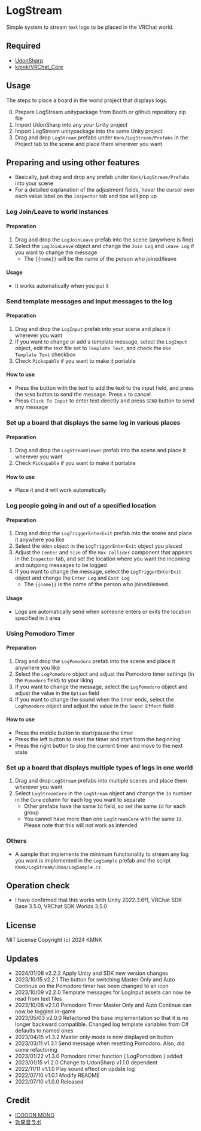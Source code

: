 # LogStream
Simple system to stream text logs to be placed in the VRChat world.

## Required
- [UdonSharp](vrchat-community/UdonSharp)
- [kmnk/VRChat_Core](https://github.com/kmnk/VRChat_Core)

## Usage
The steps to place a board in the world project that displays logs.

0. Prepare LogStream unitypackage from Booth or github repository zip file
1. Import UdonSharp into any your Unity project
2. Import LogStream unitypackage into the same Unity project
3. Drag and drop `LogStream` prefabs under `Kmnk/LogStream/Prefabs` in the Project tab to the scene and place them wherever you want

## Preparing and using other features
- Basically, just drag and drop any prefab under `Kmnk/LogStream/Prefabs` into your scene
- For a detailed explanation of the adjustment fields, hover the cursor over each value label on the `Inspector` tab and tips will pop up

### Log Join/Leave to world instances
#### Preparation
1. Drag and drop the `LogJoinLeave` prefab into the scene (anywhere is fine)
2. Select the `LogJoinLeave` object and change the `Join Log` and `Leave Log` if you want to change the message
    - The `{{name}}` will be the name of the person who joined/leave

#### Usage
- It works automatically when you put it

### Send template messages and input messages to the log
#### Preparation
1. Drag and drop the `LogInput` prefab into your scene and place it wherever you want
2. If you want to change or add a template message, select the `LogInput` object, edit the text file set to `Template Text`, and check the `Use Template Text` checkbox
3. Check `Pickapable` if you want to make it portable

#### How to use
- Press the button with the text to add the text to the input field, and press the `SEND` button to send the message. Press `x` to cancel
- Press `Click To Input` to enter text directly and press `SEND` button to send any message

### Set up a board that displays the same log in various places
#### Preparation
1. Drag and drop the `LogStreamViewer` prefab into the scene and place it wherever you want
2. Check `Pickapable` if you want to make it portable

#### How to use
- Place it and it will work automatically

### Log people going in and out of a specified location
#### Preparation
1. Drag and drop the `LogTriggerEnterExit` prefab into the scene and place it anywhere you like
2. Select the `Udon` object in the `LogTriggerEnterExit` object you placed
3. Adjust the `Center` and `Size` of the `Box Collider` component that appears in the `Inspector` tab, and set the location where you want the incoming and outgoing messages to be logged
4. If you want to change the message, select the `LogTriggerEnterExit` object and change the `Enter Log` and `Exit Log`
    - The `{{name}}` is the name of the person who joined/leaved.

#### Usage
- Logs are automatically send when someone enters or exits the location specified in `3` area

### Using Pomodoro Timer
#### Preparation
1. Drag and drop the `LogPomodoro` prefab into the scene and place it anywhere you like
2. Select the `LogPomodoro` object and adjust the Pomodoro timer settings (in the `Pomodoro` field) to your liking
3. If you want to change the message, select the `LogPomodoro` object and adjust the value in the `Option` field
4. If you want to change the sound when the timer ends, select the `LogPomodoro` object and adjust the value in the `Sound Effect` field

#### How to use
- Press the middle button to start/pause the timer
- Press the left button to reset the timer and start from the beginning
- Press the right button to skip the current timer and move to the next state

### Set up a board that displays multiple types of logs in one world
1. Drag and drop `LogStream` prefabs into multiple scenes and place them wherever you want
2. Select `LogStreamCore` in the `LogStream` object and change the `Id` number in the `Core` column for each log you want to separate
    - Other prefabs have the same `Id` field, so set the same `Id` for each group
    - You cannot have more than one `LogStreamCore` with the same `Id`. Please note that this will not work as intended

### Others
- A sample that implements the minimum functionality to stream any log you want is implemented in the `LogSample` prefab and the script `Kmnk/LogStream/Udon/LogSample.cs`

## Operation check
- I have confirmed that this works with Unity 2022.3.6f1, VRChat SDK Base 3.5.0, VRChat SDK Worlds 3.5.0

## License
MIT License
Copyright (c) 2024 KMNK

## Updates
- 2024/01/08 v2.2.2 Apply Unity and SDK new version changes
- 2023/10/15 v2.2.1 The button for switching Master Only and Auto Continue on the Pomodoro timer has been changed to an icon
- 2023/10/09 v2.2.0 Template messages for LogInput assets can now be read from text files
- 2023/10/08 v2.1.0 Pomodoro Timer Master Only and Auto Continue can now be toggled in-game
- 2023/05/03 v2.0.0 Refactored the base implementation so that it is no longer backward compatible. Changed log template variables from C# defaults to named ones
- 2023/04/15 v1.3.2 Master only mode is now displayed on button
- 2023/03/11 v1.3.1 Send message when resetting Pomodoro. Also, did some refactoring
- 2023/01/22 v1.3.0 Pomodoro timer function ( LogPomodoro ) added
- 2023/01/15 v1.2.0 Change to UdonSharp v1.1.0 dependent
- 2022/11/11 v1.1.0 Play sound effect on update log
- 2022/07/10 v1.0.1 Modify README
- 2022/07/10 v1.0.0 Released

## Credit
- [ICOOON MONO](https://icooon-mono.com/)
- [効果音ラボ](https://soundeffect-lab.info/)
